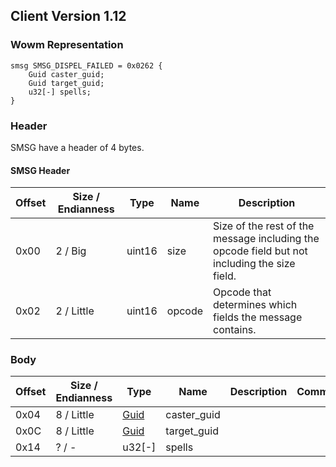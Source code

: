 ## Client Version 1.12

### Wowm Representation
```rust,ignore
smsg SMSG_DISPEL_FAILED = 0x0262 {
    Guid caster_guid;
    Guid target_guid;
    u32[-] spells;
}
```
### Header
SMSG have a header of 4 bytes.

#### SMSG Header
| Offset | Size / Endianness | Type   | Name   | Description |
| ------ | ----------------- | ------ | ------ | ----------- |
| 0x00   | 2 / Big           | uint16 | size   | Size of the rest of the message including the opcode field but not including the size field.|
| 0x02   | 2 / Little        | uint16 | opcode | Opcode that determines which fields the message contains.|

### Body

| Offset | Size / Endianness | Type | Name | Description | Comment |
| ------ | ----------------- | ---- | ---- | ----------- | ------- |
| 0x04 | 8 / Little | [Guid](../spec/packed-guid.md) | caster_guid |  |  |
| 0x0C | 8 / Little | [Guid](../spec/packed-guid.md) | target_guid |  |  |
| 0x14 | ? / - | u32[-] | spells |  |  |

